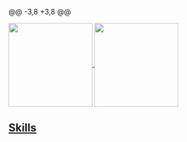 @@ -3,8 +3,8 @@

 <div>
  <a href="https://github.com/eagrundy">
   <img align="center" height="165" src="https://github-readme-stats.vercel.app/api/top-langs/?username=Uboldi80&layout=compact&langs_count=16&theme=dracula"/>
  <img align="center" height="165" src="https://github-readme-stats.vercel.app/api?username=Uboldi80&show_icons=true&theme=dracula&include_all_commits=true&count_private=true&hide=issues"/>
</div>

 ## Skills
